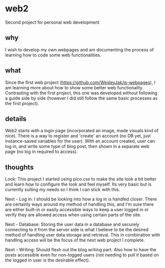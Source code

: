 # web2

Second project for personal web development

## why

I wish to develop my own webpages and am documenting the process of learning how to code some web functionalities.

## what

Since the first web project (https://github.com/WesleyJak/js-webpages), I am learning more about how to show some better web functionality. Contrasting with the first project, this one was developed without following a guide side by side (however I did still follow the same basic processes as the first project). 

## details

Web2 starts with a login page (incorporated an image, made visuals kind of nice). There is a way to register and 'create' an account (no DB yet, just instance-saved variables for the user). With an account created, user can log in, and write some type of blog post, then shown in a separate web page (no log in required to access). 

## thoughts

Look: This project I started using pico.css to make the site look a bit better and learn how to configure the look and feel myself. Its very basic but is currently suiting my needs so I think I can stick with this.

Next - Log in: I should be looking into how a log in is handled closer. There are certainly ways around my method of handling this, and I'm sure there are either built-in or easily accessible ways to keep a user logged in or verify they are allowed access when using certain parts of the site.

Next - Database: Storing the user data in a database and securely connecting to it from the server side is what I believe to be the desired method of handling user data storage and retrieval. This in combination with handling access will be the focus of the next web project I complete.

Next - Writing: Should flesh out the blog writing part. Also how to have the posts accessible even for non-logged users (not needing to pull it based on the logged in user is the desirable effect).
